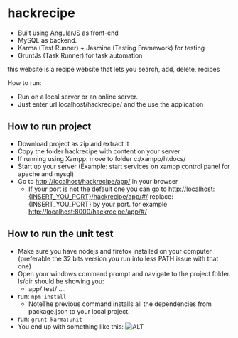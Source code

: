 # hackrecipe

* Built using [AngularJS][1] as front-end 
* MySQL as backend. 
* Karma (Test Runner) + Jasmine (Testing Framework) for testing 
* GruntJs (Task Runner) for task automation

this website is a recipe website that lets you search, add, delete, recipes

How to run: 

- Run on a local server or an online server. 
- Just enter url localhost/hackrecipe/ and the use the application



## How to run project 

* Download project as zip and extract it 
* Copy the folder hackrecipe with content on your server
* If running using Xampp: move to folder c:/xampp/htdocs/  
* Start up your server (Example: start services on xampp control panel for apache and mysql)
* Go to [http://localhost/hackrecipe/app/][3] in your browser
	* If your port is not the default one you can go to [http://localhost:{INSERT_YOU_PORT}/hackrecipe/app/#/][4] replace: {INSERT_YOU_PORT} by your port. for example [http://localhost:8000/hackrecipe/app/#/][5] 

## How to run the unit test

* Make sure you have nodejs and firefox installed on your computer (preferable the 32 bits version you run into less PATH issue with that one)
* Open your windows command prompt and navigate to the project folder. ls/dir should be showing you: 
   * app/ test/ ....
* run: ``` npm install ```
  * NoteThe previous command installs all the dependencies from package.json to your local project. 
* run: 
``` grunt karma:unit ```
* You end up with something like this: 
![ALT][2]



[1]: https://angularjs.org/
[2]: test/sample/test-running.PNG
[3]: http://localhost/hackrecipe/app/
[4]: http://localhost:8000/hackrecipe/app/#/
[5]: http://localhost:8000/hackrecipe/app/#/